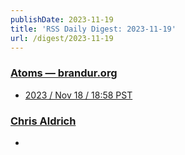 ```yaml
---
publishDate: 2023-11-19
title: 'RSS Daily Digest: 2023-11-19'
url: /digest/2023-11-19
---
```


### [Atoms  — brandur.org](https://brandur.org/)

  * [2023 / Nov 18 / 18:58 PST](https://brandur.org/atoms/gpgrnjc)
  
### [Chris Aldrich](https://boffosocko.com/)

  * [](https://boffosocko.com/2023/11/18/55819930/)
  
